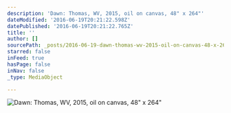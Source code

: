 ```yaml
---
description: 'Dawn: Thomas, WV, 2015, oil on canvas, 48" x 264"'
dateModified: '2016-06-19T20:21:22.598Z'
datePublished: '2016-06-19T20:21:22.765Z'
title: ''
author: []
sourcePath: _posts/2016-06-19-dawn-thomas-wv-2015-oil-on-canvas-48-x-264.md
starred: false
inFeed: true
hasPage: false
inNav: false
_type: MediaObject

---
```

![Dawn: Thomas, WV, 2015, oil on canvas, 48" x 264"](https://imgflo.herokuapp.com/graph/vahj1ThiexotieMo/e2208f4e226cd86acb9c1ba2592d35aa/croprotate.jpg?cropheight=2232&cropwidth=15240&degrees=0&input=https%3A%2F%2Fthe-grid-user-content.s3-us-west-2.amazonaws.com%2Fe6b23fb4-6fee-4ef8-89ba-0733b5c10eca.jpg&x=0&y=0)